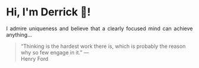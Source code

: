 # Hi, I'm Derrick 👋!
<p align="justify">I admire uniqueness and believe that a clearly focused mind can achieve anything...</p> 
<!-- #quote-start -->
<blockquote>&ldquo;Thinking is the hardest work there is, which is probably the reason why so few engage in it.&rdquo; &mdash; <footer>Henry Ford</footer></blockquote>
<!-- #quote-end -->

